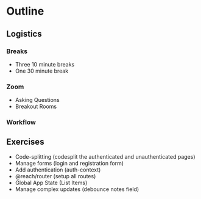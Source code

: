 # Outline

## Logistics

### Breaks

- Three 10 minute breaks
- One 30 minute break

### Zoom

- Asking Questions
- Breakout Rooms

### Workflow

## Exercises

- Code-splitting (codesplit the authenticated and unauthenticated pages)
- Manage forms (login and registration form)
- Add authentication (auth-context)
- @reach/router (setup all routes)
- Global App State (List Items)
- Manage complex updates (debounce notes field)
